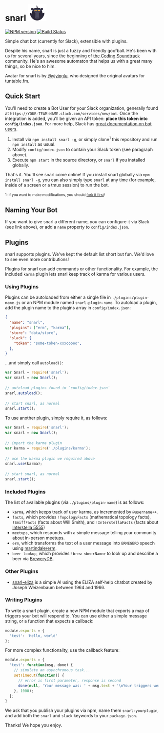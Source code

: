 snarl ![snarl](/snarl-headshot.png)
===================================
[![NPM version](	https://img.shields.io/npm/v/snarl.svg?style=flat-square)](https://www.npmjs.com/package/snarl)
[![Build Status](https://img.shields.io/travis/martindale/snarl.svg?branch=master&style=flat-square)](https://travis-ci.org/martindale/snarl)

Simple chat bot (currently for Slack), extensible with plugins.

Despite his name, snarl is just a fuzzy and friendly goofball.  He's been with
us for several years, since the beginning of [the Coding
Soundtrack](https://soundtrack.io) community.  He's an awesome automaton that
helps us with a great many things, so be nice to him.

Avatar for snarl is by [@yiyinglu](https://github.com/yiyinglu), who designed
the original avatars for tuntable.fm.

## Quick Start
You'll need to create a Bot User for your Slack organization, generally found at
`https://YOUR-TEAM-NAME.slack.com/services/new/bot`.  Once the integration is
added, you'll be given an API token: **place this token into
`config/index.json`**.  For more help, Slack has [great documentation on bot
users][slack-bots].

1. Install via `npm install snarl -g`, or simply clone<sup>1</sup> this repository and run `npm install` as usual.
2. Modify `config/index.json` to contain your Slack token (see paragraph above).
3. Execute `npm start` in the source directory, or `snarl` if you installed globally.

That's it.  You'll see snarl come online!  If you install snarl globally via
`npm install snarl -g`, you can also simply type `snarl` at any time (for example,
inside of a screen or a tmux session) to run the bot.

<small>1: if you want to make modifications, you should [fork it first][fork]!</small>

[slack-bots]: https://api.slack.com/bot-users
[fork]: https://github.com/martindale/snarl/fork

## Naming Your Bot
If you want to give snarl a different name, you can configure it via Slack (see
link above), or add a `name` property to `config/index.json`.

## Plugins
snarl supports plugins.  We've kept the default list short but fun.  We'd love
to see even more contributions!

Plugins for snarl can add commands or other functionality.  For example, the
included `karma` plugin lets snarl keep track of karma for various users.

### Using Plugins
Plugins can be autoloaded from either a single file in
`./plugins/plugin-name.js` or an NPM module named `snarl-plugin-name`.  To
autoload a plugin, add the plugin name to the plugins array in
`config/index.json`:

```json
{
  "name": "snarl",
  "plugins": ["erm", "karma"],
  "store": "data/store",
  "slack": {
    "token": "some-token-xxxooooo",
  },
}
```

...and simply call `autoload()`:

```js
var Snarl = require('snarl');
var snarl = new Snarl();

// autoload plugins found in `config/index.json`
snarl.autoload();

// start snarl, as normal
snarl.start();
```

To use another plugin, simply require it, as follows:

```js
var Snarl = require('snarl');
var snarl = new Snarl();

// import the karma plugin
var karma = require('./plugins/karma');

// use the karma plugin we required above
snarl.use(karma);

// start snarl, as normal
snarl.start();
```

### Included Plugins
The list of available plugins (via `./plugins/plugin-name`) is as follows:

- `karma`, which keeps track of user karma, as incremented by `@username++`.
- `facts`, which provides `!TopologyFacts` (mathematical topology facts), `!SmiffFacts` (facts about Will Smith), and `!InterstellaFacts` (facts about [Interstella 5555](https://en.wikipedia.org/wiki/Interstella_5555:_The_5tory_of_the_5ecret_5tar_5ystem))
- `meetups`, which responds with a simple message telling your community about in-person meetups.
- `erm`, which transforms the text of a user message into `ERMEGERD` speech using [martindale/erm](https://github.com/martindale/erm).
- `beer-lookup`, which provides `!brew <beerName>` to look up and describe a beer via [BreweryDB](http://www.brewerydb.com/).

### Other Plugins
- [snarl-eliza](https://github.com/martindale/snarl-eliza) is a simple AI using
the ELIZA self-help chatbot created by Joseph Weizenbaum between 1964 and 1966.

### Writing Plugins
To write a snarl plugin, create a new NPM module that exports a map of triggers
your bot will respond to.  You can use either a simple message string, or a
function that expects a callback:

```js
module.exports = {
  'test': 'Hello, world'
};
```

For more complex functionality, use the callback feature:

```js
module.exports = {
  'test': function(msg, done) {
    // simulate an asynchronous task...
    setTimeout(function() {
      // error is first parameter, response is second
      done(null, 'Your message was: ' + msg.text + '\nYour triggers were:' + msg.triggers);
    }, 1000);
  };
}
```

We ask that you publish your plugins via npm, name them `snarl-yourplugin`, and
add both the `snarl` and `slack` keywords to your `package.json`.

Thanks!  We hope you enjoy.
